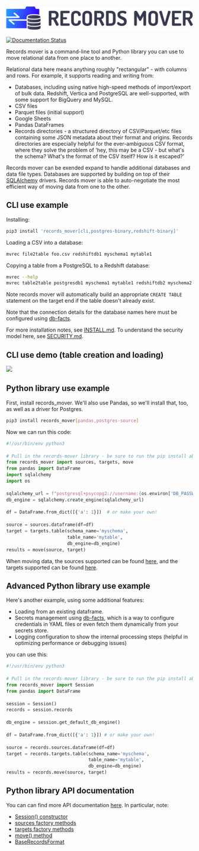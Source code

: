 <img
 src="https://raw.githubusercontent.com/bluelabsio/records-mover/master/docs/records-mover-horizontal.png"
 alt="Records Mover">

[![Documentation Status](https://readthedocs.org/projects/records-mover/badge/?version=latest)](https://records-mover.readthedocs.io/en/latest/?badge=latest)

Records mover is a command-line tool and Python library you can
use to move relational data from one place to another.

Relational data here means anything roughly "rectangular" - with
columns and rows.  For example, it supports reading and writing from:

* Databases, including using native high-speed methods of
  import/export of bulk data.  Redshift, Vertica and PostgreSQL are
  well-supported, with some support for BigQuery and MySQL.
* CSV files
* Parquet files (initial support)
* Google Sheets
* Pandas DataFrames
* Records directories - a structured directory of CSV/Parquet/etc
  files containing some JSON metadata about their format and origins.
  Records directories are especially helpful for the ever-ambiguous
  CSV format, where they solve the problem of 'hey, this may be a
  CSV - but what's the schema?  What's the format of the CSV itself?
  How is it escaped?'

Records mover can be exended expand to handle additional databases
and data file types.  Databases are supported by building on top of
their [SQLAlchemy](https://www.sqlalchemy.org/) drivers.  Records
mover is able to auto-negotiate the most efficient way of moving data
from one to the other.

## CLI use example

Installing:

```sh
pip3 install 'records_mover[cli,postgres-binary,redshift-binary]'
```

Loading a CSV into a database:

```sh
mvrec file2table foo.csv redshiftdb1 myschema1 mytable1
```

Copying a table from a PostgreSQL to a Redshift database:

```sh
mvrec --help
mvrec table2table postgresdb1 myschema1 mytable1 redshiftdb2 myschema2 mytable2
```

Note records mover will automatically build an appropriate `CREATE
TABLE` statement on the target end if the table doesn't already exist.

Note that the connection details for the database names here must be
configured using
[db-facts](https://github.com/bluelabsio/db-facts/blob/master/CONFIGURATION.md).

For more installation notes, see [INSTALL.md](./docs/INSTALL.md).  To
understand the security model here, see [SECURITY.md](./docs/SECURITY.md).

## CLI use demo (table creation and loading)

<img src="https://i.imgur.com/PvmMhft.gif">

## Python library use example

First, install records_mover.  We'll also use Pandas, so we'll install
that, too, as well as a driver for Postgres.

```sh
pip3 install records_mover[pandas,postgres-source]
```

Now we can run this code:

```python
#!/usr/bin/env python3

# Pull in the records-mover library - be sure to run the pip install above first!
from records_mover import sources, targets, move
from pandas import DataFrame
import sqlalchemy
import os

sqlalchemy_url = f"postgresql+psycopg2://username:{os.environ['DB_PASSWORD']}@hostname/database_name"
db_engine = sqlalchemy.create_engine(sqlalchemy_url)

df = DataFrame.from_dict([{'a': 1}])  # or make your own!

source = sources.dataframe(df=df)
target = targets.table(schema_name='myschema',
                       table_name='mytable',
                       db_engine=db_engine)
results = move(source, target)
```

When moving data, the sources supported can be found
[here](https://records-mover.readthedocs.io/en/latest/records_mover.records.sources.html),
and the targets supported can be found
[here](https://records-mover.readthedocs.io/en/latest/records_mover.records.targets.html).

## Advanced Python library use example

Here's another example, using some additional features:

* Loading from an existing dataframe.
* Secrets management using
  [db-facts](https://github.com/bluelabsio/db-facts), which is a way
  to configure credentials in YAML files or even fetch them
  dynamically from your secrets store.
* Logging configuration to show the internal processing steps (helpful
  in optimizing performance or debugging issues)

you can use this:

```python
#!/usr/bin/env python3

# Pull in the records-mover library - be sure to run the pip install above first!
from records_mover import Session
from pandas import DataFrame

session = Session()
records = session.records

db_engine = session.get_default_db_engine()

df = DataFrame.from_dict([{'a': 1}]) # or make your own!

source = records.sources.dataframe(df=df)
target = records.targets.table(schema_name='myschema',
                               table_name='mytable',
                               db_engine=db_engine)
results = records.move(source, target)
```

## Python library API documentation

You can can find more API documentation
[here](https://records-mover.readthedocs.io/en/latest/index.html).
In particular, note:

* [Session() constructor](https://records-mover.readthedocs.io/en/latest/records_mover.html#records_mover.Session.__init__)
* [sources factory methods](https://records-mover.readthedocs.io/en/latest/records_mover.records.sources.html)
* [targets factory methods](https://records-mover.readthedocs.io/en/latest/records_mover.records.targets.html)
* [move() method](https://records-mover.readthedocs.io/en/latest/records_mover.records.html#records_mover.records.move)
* [BaseRecordsFormat](https://records-mover.readthedocs.io/en/latest/records_mover.records.html#records_mover.records.base_records_format.BaseRecordsFormat)
